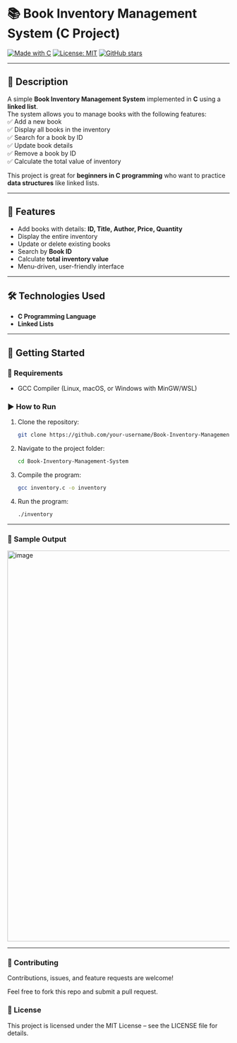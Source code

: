 # 📚 Book Inventory Management System (C Project)

[![Made with C](https://img.shields.io/badge/Made%20with-C-blue.svg)](https://en.wikipedia.org/wiki/C_(programming_language))
[![License: MIT](https://img.shields.io/badge/License-MIT-green.svg)](LICENSE)
[![GitHub stars](https://img.shields.io/github/stars/BALAJI-KURAKU/Book-Inventory-Management-System?style=social)](https://github.com/BALAJI-KURAKU/Book-Inventory-Management-System/stargazers)

---

## 📖 Description
A simple **Book Inventory Management System** implemented in **C** using a **linked list**.  
The system allows you to manage books with the following features:  
✅ Add a new book  
✅ Display all books in the inventory  
✅ Search for a book by ID  
✅ Update book details  
✅ Remove a book by ID  
✅ Calculate the total value of inventory  

This project is great for **beginners in C programming** who want to practice **data structures** like linked lists.

---

## 🚀 Features
- Add books with details: **ID, Title, Author, Price, Quantity**
- Display the entire inventory
- Update or delete existing books
- Search by **Book ID**
- Calculate **total inventory value**
- Menu-driven, user-friendly interface

---

## 🛠️ Technologies Used
- **C Programming Language**
- **Linked Lists**

---

## 📌 Getting Started

### 🔧 Requirements
- GCC Compiler (Linux, macOS, or Windows with MinGW/WSL)

### ▶️ How to Run
1. Clone the repository:
   ```bash
   git clone https://github.com/your-username/Book-Inventory-Management-System.git
2. Navigate to the project folder:
   ```bash
   cd Book-Inventory-Management-System
3. Compile the program:
   ```bash
   gcc inventory.c -o inventory
4. Run the program:
   ```bash
   ./inventory

---

### 📸 Sample Output
<img width="723" height="885" alt="image" src="https://github.com/user-attachments/assets/8249de6b-f5ae-4b53-80ef-a4c7b28fd0d7" />

---

### 🤝 Contributing

Contributions, issues, and feature requests are welcome!

Feel free to fork this repo and submit a pull request.

### 📄 License

This project is licensed under the MIT License – see the LICENSE file for details.
